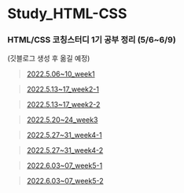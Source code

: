 # Study_HTML-CSS
### HTML/CSS 코칭스터디 1기 공부 정리 (5/6~6/9)

(깃블로그 생성 후 옮길 예정)

> [2022.5.06~10_week1](https://mature-value-9df.notion.site/Week1-HTML-ee49b07e94624676b4062b62ea652942)

> [2022.5.13~17_week2-1](https://mature-value-9df.notion.site/Week2-HTML-7a7a4c4248074ba9a482d58ac944d3eb)

> [2022.5.13~17_week2-2](https://mature-value-9df.notion.site/Week2-c2d88f695e4741b7a4bd6f31779eb0f0)

> [2022.5.20~24_week3](https://mature-value-9df.notion.site/Week3-CSS-4ecac94a12db45b09b16858641bf1248)

> [2022.5.27~31_week4-1](https://mature-value-9df.notion.site/Week4-Background-Boxmodel-e2d39bae57db4863a7ae9f2c726b77a2)

> [2022.5.27~31_week4-2](https://mature-value-9df.notion.site/Week4-4b0e046626fa4427aa6219c08b40db06)

> [2022.6.03~07_week5-1](https://mature-value-9df.notion.site/Week5-f9d188c87ae747f7a2dc746a4b53fc4f)

> [2022.6.03~07_week5-2](https://mature-value-9df.notion.site/Week5-a548a59669f54bf58a82c9ead560b481)
